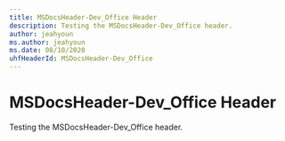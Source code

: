 ```yaml
---
title: MSDocsHeader-Dev_Office Header
description: Testing the MSDocsHeader-Dev_Office header.
author: jeahyoun
ms.author: jeahyoun
ms.date: 08/10/2020
uhfHeaderId: MSDocsHeader-Dev_Office
---
```


# MSDocsHeader-Dev_Office Header

Testing the MSDocsHeader-Dev_Office header.

